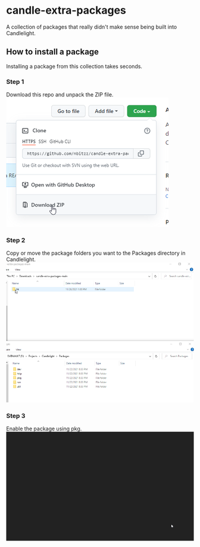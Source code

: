 # candle-extra-packages
A collection of packages that really didn't make sense being built into Candlelight. 

## How to install a package

Installing a package from this collection takes seconds.

### Step 1

Download this repo and unpack the ZIP file.
![DOWNLOAD ZIP](https://github.com/nbitzz/candle-extra-packages/blob/main/README_ASSETS/chrome_FEYF3kkWN3.png)

### Step 2

Copy or move the package folders you want to the Packages directory in Candlelight.
![MOVING PACKAGES](https://github.com/nbitzz/candle-extra-packages/blob/main/README_ASSETS/L4vTqDF6HZ.gif?raw=true)

### Step 3

Enable the package using pkg.
![ENABLE PKG](https://github.com/nbitzz/candle-extra-packages/blob/main/README_ASSETS/EpC9lb5Z7r.gif?raw=true)

